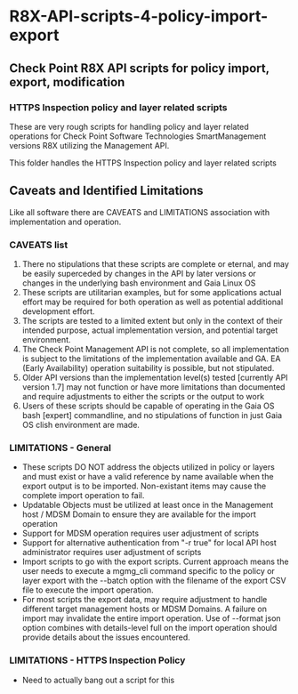 # R8X-API-scripts-4-policy-import-export

## Check Point R8X API scripts for policy import, export, modification

### HTTPS Inspection policy and layer related scripts

These are very rough scripts for handling policy and layer related operations for Check Point Software Technologies SmartManagement versions R8X utilizing the Management API.

This folder handles the HTTPS Inspection policy and layer related scripts

## Caveats and Identified Limitations

Like all software there are CAVEATS and LIMITATIONS association with implementation and operation.

### CAVEATS list

1. There no stipulations that these scripts are complete or eternal, and may be easily superceded by changes in the API by later versions or changes in the underlying bash environment and Gaia Linux OS
2. These scripts are utilitarian examples, but for some applications actual effort may be required for both operation as well as potential additional development effort.
3. The scripts are tested to a limited extent but only in the context of their intended purpose, actual implementation version, and potential target environment.
4. The Check Point Management API is not complete, so all implementation is subject to the limitations of the implementation available and GA.  EA (Early Availability) operation suitability is possible, but not stipulated.
5. Older API versions than the implementation level(s) tested [currently API version 1.7] may not function or have more limitations than documented and require adjustments to either the scripts or the output to work
6. Users of these scripts should be capable of operating in the Gaia OS bash [expert] commandline, and no stipulations of function in just Gaia OS clish environment are made.

### LIMITATIONS - General

- These scripts DO NOT address the objects utilized in policy or layers and must exist or have a valid reference by name available when the export output is to be imported.  Non-existant items may cause the complete import operation to fail.
- Updatable Objects must be utilized at least once in the Management host / MDSM Domain to ensure they are available for the import operation
- Support for MDSM operation requires user adjustment of scripts
- Support for alternative authentication from "-r true" for local API host administrator requires user adjustment of scripts
- Import scripts to go with the export scripts.  Current approach means the user needs to execute a mgmg_cli command specific to the policy or layer export with the --batch option with the filename of the export CSV file to execute the import operation.
- For most scripts the export data, may require adjustment to handle different target management hosts or MDSM Domains.  A failure on import may invalidate the entire import operation.  Use of --format json option combines with details-level full on the import operation should provide details about the issues encountered.

### LIMITATIONS - HTTPS Inspection Policy

- Need to actually bang out a script for this
